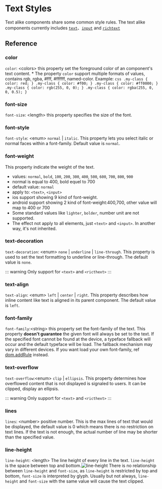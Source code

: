 # Text Styles

Text alike components share some common style rules. The text alike components currently includes [`text`](../components/text.html)、[`input`](../components/input.html) and [`richtext`](../components/richtext.html)

## Reference
### color
`color`: &lt;colors&gt; this property set the foreground color of an component's text content.
    * The property `color` support multiple formats of values, contains rgb, rgba, #fff, #ffffff, named-color. Example:
        ```css
        .my-class { color: red; }
        .my-class { color: #f00; }
        .my-class { color: #ff0000; }
        .my-class { color: rgb(255, 0, 0); }
        .my-class { color: rgba(255, 0, 0, 0.5); }
        ```
### font-size
`font-size`: &lt;length&gt; this property specifies the size of the font.

### font-style
`font-style`: &lt;enum&gt; `normal` | `italic`. This property lets you select italic or normal faces within a font-family. Default value is `normal`.

### font-weight
This property indicate the weight of the text.
  * values: `normal`, `bold`, `100`, `200`, `300`, `400`, `500`, `600`, `700`, `800`, `900`
  * normal is equal to 400, bold equel to 700
  * default value: `normal`
  * apply to: `<text>`, `<input>`
  * ios support showing 9 kind of font-weight.
  * android support showing 2 kind of font-weight:400,700, other value will map to 400 or 700
  * Some standard values like `lighter`, `bolder`, number unit are not supported.
  * The effect not apply to all elements, just `<text>` and `<input>`. In another way, it's not inherited.
### text-decoration
`text-decoration`: &lt;enum&gt; `none` | `underline` | `line-through`. This property is used to set the text formatting to underline or line-through. The default value is `none`.

::: warning
Only support for `<text>` and `<ricthext>`
:::

### text-align
`text-align`: &lt;enum&gt; `left` | `center` | `right`. This property describes how inline content like text is aligned in its parent component. The default value is `left`.

### font-family
`font-family`:&lt;string&gt; this property set the font-family of the text. This property **doesn't guarantee** the given font will always be set to the text. If the specified font cannot be found at the device, a typeface fallback will occur and the default typeface will be load. The fallback mechanism may vary in different devices. If you want load your own font-family, ref [dom.addRule](../modules/dom.html) instead.

### text-overflow
`text-overflow`:&lt;enum&gt; `clip` | `ellipsis`. This property determines how overflowed content that is not displayed is signaled to users. It can be clipped, display an ellipsis.

::: warning
Only support for `<text>` and `<ricthext>`
:::

### lines
`lines`: &lt;number&gt; positive number. This is the max lines of text that would be displayed, the default value is 0 which means there is no restriction on text lines. If the text is not enough, the actual number of line may be shorter than the specified value.

### line-height
`line-height`: &lt;length&gt; The line height of every line in the text. `line-height` is the space between top and bottom.![line-height](http://i.stack.imgur.com/LwZJF.png) There is no relationship between `line-height` and `font-size`, as `line-height` is restricted by top and bottom, `font-size` is interpreted by glyph. Usually but not always, `line-height` and `font-size` with the same value will cause the text clipped.
